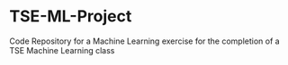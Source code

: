 # TSE-ML-Project
Code Repository for a Machine Learning exercise for the completion of a TSE Machine Learning class
